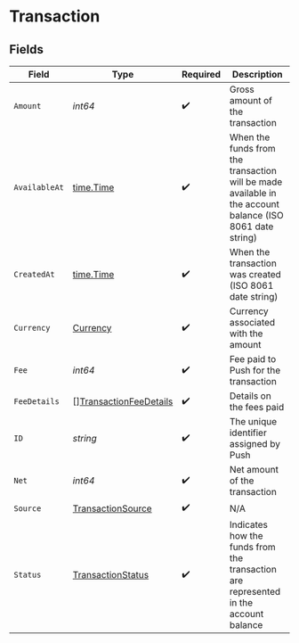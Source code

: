 # Transaction


## Fields

| Field                                                                                                    | Type                                                                                                     | Required                                                                                                 | Description                                                                                              |
| -------------------------------------------------------------------------------------------------------- | -------------------------------------------------------------------------------------------------------- | -------------------------------------------------------------------------------------------------------- | -------------------------------------------------------------------------------------------------------- |
| `Amount`                                                                                                 | *int64*                                                                                                  | :heavy_check_mark:                                                                                       | Gross amount of the transaction                                                                          |
| `AvailableAt`                                                                                            | [time.Time](https://pkg.go.dev/time#Time)                                                                | :heavy_check_mark:                                                                                       | When the funds from the transaction will be made available in the account balance (ISO 8061 date string) |
| `CreatedAt`                                                                                              | [time.Time](https://pkg.go.dev/time#Time)                                                                | :heavy_check_mark:                                                                                       | When the transaction was created (ISO 8061 date string)                                                  |
| `Currency`                                                                                               | [Currency](../../models/shared/currency.md)                                                              | :heavy_check_mark:                                                                                       | Currency associated with the amount                                                                      |
| `Fee`                                                                                                    | *int64*                                                                                                  | :heavy_check_mark:                                                                                       | Fee paid to Push for the transaction                                                                     |
| `FeeDetails`                                                                                             | [][TransactionFeeDetails](../../models/shared/transactionfeedetails.md)                                  | :heavy_check_mark:                                                                                       | Details on the fees paid                                                                                 |
| `ID`                                                                                                     | *string*                                                                                                 | :heavy_check_mark:                                                                                       | The unique identifier assigned by Push                                                                   |
| `Net`                                                                                                    | *int64*                                                                                                  | :heavy_check_mark:                                                                                       | Net amount of the transaction                                                                            |
| `Source`                                                                                                 | [TransactionSource](../../models/shared/transactionsource.md)                                            | :heavy_check_mark:                                                                                       | N/A                                                                                                      |
| `Status`                                                                                                 | [TransactionStatus](../../models/shared/transactionstatus.md)                                            | :heavy_check_mark:                                                                                       | Indicates how the funds from the transaction are represented in the account balance                      |